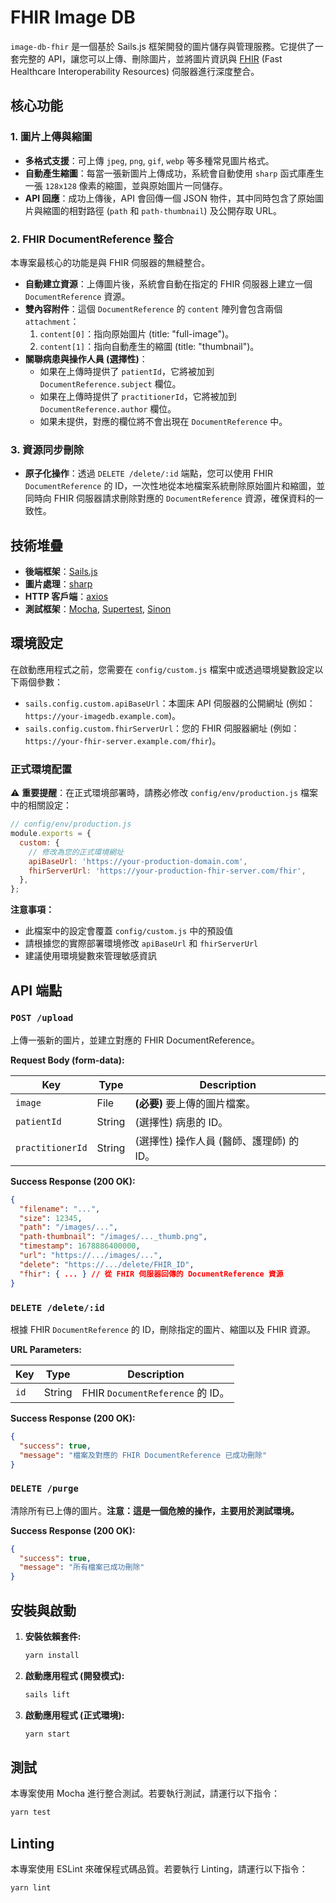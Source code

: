# FHIR Image DB

`image-db-fhir` 是一個基於 Sails.js 框架開發的圖片儲存與管理服務。它提供了一套完整的 API，讓您可以上傳、刪除圖片，並將圖片資訊與 [FHIR](https://www.hl7.org/fhir/) (Fast Healthcare Interoperability Resources) 伺服器進行深度整合。

## 核心功能

### 1. 圖片上傳與縮圖

*   **多格式支援**：可上傳 `jpeg`, `png`, `gif`, `webp` 等多種常見圖片格式。
*   **自動產生縮圖**：每當一張新圖片上傳成功，系統會自動使用 `sharp` 函式庫產生一張 `128x128` 像素的縮圖，並與原始圖片一同儲存。
*   **API 回應**：成功上傳後，API 會回傳一個 JSON 物件，其中同時包含了原始圖片與縮圖的相對路徑 (`path` 和 `path-thumbnail`) 及公開存取 URL。

### 2. FHIR DocumentReference 整合

本專案最核心的功能是與 FHIR 伺服器的無縫整合。

*   **自動建立資源**：上傳圖片後，系統會自動在指定的 FHIR 伺服器上建立一個 `DocumentReference` 資源。
*   **雙內容附件**：這個 `DocumentReference` 的 `content` 陣列會包含兩個 `attachment`：
    1.  `content[0]`：指向原始圖片 (title: "full-image")。
    2.  `content[1]`：指向自動產生的縮圖 (title: "thumbnail")。
*   **關聯病患與操作人員 (選擇性)**：
    *   如果在上傳時提供了 `patientId`，它將被加到 `DocumentReference.subject` 欄位。
    *   如果在上傳時提供了 `practitionerId`，它將被加到 `DocumentReference.author` 欄位。
    *   如果未提供，對應的欄位將不會出現在 `DocumentReference` 中。

### 3. 資源同步刪除

*   **原子化操作**：透過 `DELETE /delete/:id` 端點，您可以使用 FHIR `DocumentReference` 的 ID，一次性地從本地檔案系統刪除原始圖片和縮圖，並同時向 FHIR 伺服器請求刪除對應的 `DocumentReference` 資源，確保資料的一致性。

## 技術堆疊

*   **後端框架**：[Sails.js](https://sailsjs.com/)
*   **圖片處理**：[sharp](https://sharp.pixelplumbing.com/)
*   **HTTP 客戶端**：[axios](https://axios-http.com/)
*   **測試框架**：[Mocha](https://mochajs.org/), [Supertest](https://github.com/visionmedia/supertest), [Sinon](https://sinonjs.org/)

## 環境設定

在啟動應用程式之前，您需要在 `config/custom.js` 檔案中或透過環境變數設定以下兩個參數：

*   `sails.config.custom.apiBaseUrl`：本圖床 API 伺服器的公開網址 (例如：`https://your-imagedb.example.com`)。
*   `sails.config.custom.fhirServerUrl`：您的 FHIR 伺服器網址 (例如：`https://your-fhir-server.example.com/fhir`)。

### 正式環境配置

⚠️ **重要提醒**：在正式環境部署時，請務必修改 `config/env/production.js` 檔案中的相關設定：

```javascript
// config/env/production.js
module.exports = {
  custom: {
    // 修改為您的正式環境網址
    apiBaseUrl: 'https://your-production-domain.com',
    fhirServerUrl: 'https://your-production-fhir-server.com/fhir',
  },
};
```

**注意事項：**
- 此檔案中的設定會覆蓋 `config/custom.js` 中的預設值
- 請根據您的實際部署環境修改 `apiBaseUrl` 和 `fhirServerUrl`
- 建議使用環境變數來管理敏感資訊

## API 端點

### `POST /upload`

上傳一張新的圖片，並建立對應的 FHIR DocumentReference。

**Request Body (form-data):**

| Key              | Type   | Description                |
| ---------------- | ------ | -------------------------- |
| `image`          | File   | **(必要)** 要上傳的圖片檔案。         |
| `patientId`      | String | (選擇性) 病患的 ID。                |
| `practitionerId` | String | (選擇性) 操作人員 (醫師、護理師) 的 ID。 |

**Success Response (200 OK):**

```json
{
  "filename": "...",
  "size": 12345,
  "path": "/images/...",
  "path-thumbnail": "/images/..._thumb.png",
  "timestamp": 1678886400000,
  "url": "https://.../images/...",
  "delete": "https://.../delete/FHIR_ID",
  "fhir": { ... } // 從 FHIR 伺服器回傳的 DocumentReference 資源
}
```

### `DELETE /delete/:id`

根據 FHIR `DocumentReference` 的 ID，刪除指定的圖片、縮圖以及 FHIR 資源。

**URL Parameters:**

| Key  | Type   | Description                   |
| ---- | ------ | ----------------------------- |
| `id` | String | FHIR `DocumentReference` 的 ID。 |

**Success Response (200 OK):**

```json
{
  "success": true,
  "message": "檔案及對應的 FHIR DocumentReference 已成功刪除"
}
```

### `DELETE /purge`

清除所有已上傳的圖片。**注意：這是一個危險的操作，主要用於測試環境。**

**Success Response (200 OK):**

```json
{
  "success": true,
  "message": "所有檔案已成功刪除"
}
```

## 安裝與啟動

1.  **安裝依賴套件:**

    ```bash
    yarn install
    ```

2.  **啟動應用程式 (開發模式):**

    ```bash
    sails lift
    ```

3.  **啟動應用程式 (正式環境):**

    ```bash
    yarn start
    ```

## 測試

本專案使用 Mocha 進行整合測試。若要執行測試，請運行以下指令：

```bash
yarn test
```

## Linting

本專案使用 ESLint 來確保程式碼品質。若要執行 Linting，請運行以下指令：

```bash
yarn lint
```
